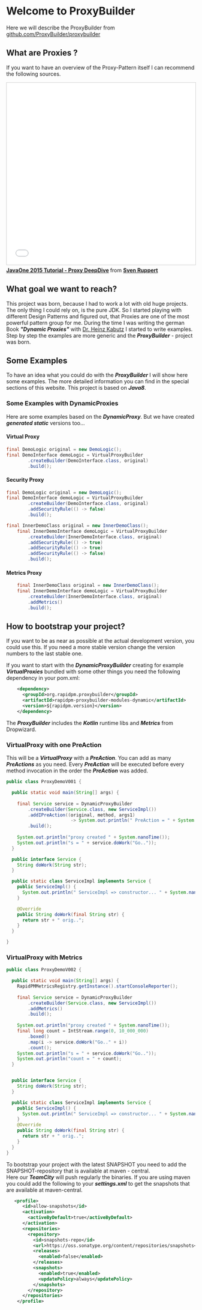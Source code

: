 # Welcome to ProxyBuilder

Here we will describe the ProxyBuilder from [github.com/ProxyBuilder/proxybuilder](https://github.com/ProxyBuilder/proxybuilder)

## What are Proxies ?
If you want to have an overview of the Proxy-Pattern itself I can recommend
the following sources.

<iframe src="//de.slideshare.net/slideshow/embed_code/key/qOl1Sz53XkmKTh" width="595" height="485" frameborder="0" marginwidth="0" marginheight="0" scrolling="no" style="border:1px solid #CCC; border-width:1px; margin-bottom:5px; max-width: 100%;" allowfullscreen> </iframe> <div style="margin-bottom:5px"> <strong> <a href="//de.slideshare.net/svenruppert/proxy-deepdive-javaone20151027001" title="JavaOne 2015 Tutorial - Proxy DeepDive" target="_blank">JavaOne 2015 Tutorial - Proxy DeepDive</a> </strong> from <strong><a target="_blank" href="//de.slideshare.net/svenruppert">Sven Ruppert</a></strong> </div>

## What goal we want to reach?
This project was born, because I had to work a lot with old huge projects. The only thing I could rely on, is the pure JDK.
So I started playing with different Design Patterns and figured out, that Proxies are one of the most powerful pattern group for me.
During the time I was writing the german Book ***"Dynamic Proxies"*** with [Dr. Heinz Kabutz](http://www.javaspecialists.eu/) I started to write examples. Step by step the examples are more generic and the ***ProxyBuilder*** - project was born. 

## Some Examples
To have an idea what you could do with the ***ProxyBuilder*** I will show here some examples. The more detailed 
information you can find in the special sections of this website. This project is based on ***Java8***.

### Some Examples with DynamicProxies
Here are some examples based on the ***DynamicProxy***. But we have created ***generated static*** versions too...
#### Virtual Proxy
```java
final DemoLogic original = new DemoLogic();
final DemoInterface demoLogic = VirtualProxyBuilder
        .createBuilder(DemoInterface.class, original)
        .build();
```

#### Security Proxy
```java
final DemoLogic original = new DemoLogic();
final DemoInterface demoLogic = VirtualProxyBuilder
        .createBuilder(DemoInterface.class, original)
        .addSecurityRule(() -> false)
        .build();
```


```java
final InnerDemoClass original = new InnerDemoClass();
    final InnerDemoInterface demoLogic = VirtualProxyBuilder
        .createBuilder(InnerDemoInterface.class, original)
        .addSecurityRule(() -> true)
        .addSecurityRule(() -> true)
        .addSecurityRule(() -> false)
        .build();
```

#### Metrics Proxy
```java
    final InnerDemoClass original = new InnerDemoClass();
    final InnerDemoInterface demoLogic = VirtualProxyBuilder
        .createBuilder(InnerDemoInterface.class, original)
        .addMetrics()
        .build();

```

## How to bootstrap your project?
If you want to be as near as possible at the actual development version, you could use this. If you need a more stable version
change the version numbers to the last stable one.

If you want to start with the ***DynamicProxyBuilder*** creating for example ***VirtualProxies*** bundled with some other things
you need the following dependency in your pom.xml:

```xml
    <dependency>
      <groupId>org.rapidpm.proxybuilder</groupId>
      <artifactId>rapidpm-proxybuilder-modules-dynamic</artifactId>
      <version>${rapidpm.version}</version>
    </dependency>
```

The ***ProxyBuilder*** includes the ***Kotlin*** runtime libs and ***Metrics*** from Dropwizard. 

### VirtualProxy with one PreAction
This will be a ***VirtualProxy*** with a ***PreAction***. You can add as many ***PreActions*** as you need. 
Every ***PreAction*** will be executed before every method invocation in the order the ***PreAction*** was added.

```java
public class ProxyDemoV001 {

  public static void main(String[] args) {
  
    final Service service = DynamicProxyBuilder
        .createBuilder(Service.class, new ServiceImpl())
        .addIPreAction((original, method, args1) 
                        -> System.out.println(" PreAction = " + System.nanoTime()))
        .build();
  
    System.out.println("proxy created " + System.nanoTime());
    System.out.println("s = " + service.doWork("Go.."));
  }

  public interface Service {
    String doWork(String str);
  }

  public static class ServiceImpl implements Service {
    public ServiceImpl() {
      System.out.println(" ServiceImpl => constructor... " + System.nanoTime());
    }

    @Override
    public String doWork(final String str) {
      return str + " orig..";
    }
  }

}

```

### VirtualProxy with Metrics

```java
public class ProxyDemoV002 {

  public static void main(String[] args) {
    RapidPMMetricsRegistry.getInstance().startConsoleReporter();
    
    final Service service = DynamicProxyBuilder
        .createBuilder(Service.class, new ServiceImpl())
        .addMetrics()
        .build();
        
    System.out.println("proxy created " + System.nanoTime());
    final long count = IntStream.range(0, 10_000_000)
        .boxed()
        .map(i -> service.doWork("Go.." + i))
        .count();
    System.out.println("s = " + service.doWork("Go.."));
    System.out.println("count = " + count);
  }


  public interface Service {
    String doWork(String str);
  }

  public static class ServiceImpl implements Service {
    public ServiceImpl() {
      System.out.println(" ServiceImpl => constructor... " + System.nanoTime());
    }
    @Override
    public String doWork(final String str) {
      return str + " orig..";
    }
  }
}
```



To bootstrap your project with the latest SNAPSHOT you need to add the SNAPSHOT-repository that is available at maven - central.  
Here our ***TeamCity*** will push regularly the binaries. 
If you are using maven you could add the following to your ***settings.xml*** to get the snapshots that are available at maven-central. 

```xml
   <profile>
      <id>allow-snapshots</id>
      <activation>
        <activeByDefault>true</activeByDefault>
      </activation>
      <repositories>
        <repository>
          <id>snapshots-repo</id>
          <url>https://oss.sonatype.org/content/repositories/snapshots</url>
          <releases>
            <enabled>false</enabled>
          </releases>
          <snapshots>
            <enabled>true</enabled>
            <updatePolicy>always</updatePolicy>
          </snapshots>
        </repository>
      </repositories>
    </profile>
``` 
